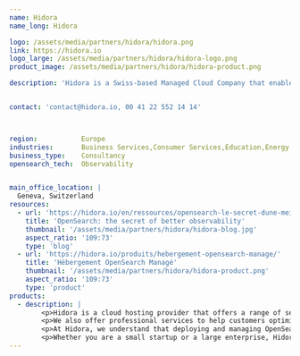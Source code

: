 ```yaml
---
name: Hidora
name_long: Hidora

logo: /assets/media/partners/hidora/hidora.png
link: https://hidora.io
logo_large: /assets/media/partners/hidora/hidora-logo.png
product_image: /assets/media/partners/hidora/hidora-product.png

description: 'Hidora is a Swiss-based Managed Cloud Company that enables you to rapidly build and scale applications using Java, PHP, Ruby, Node.js, or Python. Their Platform-as-a-Service automates all complex system administration tasks, freeing you to focus solely on coding without worrying about hosting. With flexible billing, an intuitive interface, data security, and a 24/7/365 support team, Hidora provides everything you need for business success.'


contact: 'contact@hidora.io, 00 41 22 552 14 14'



region:           Europe
industries:       Business Services,Consumer Services,Education,Energy and Utilities,Healthcare,Media and Entertainment,Public Sector,Non-Profit,Retail and e-Commerce,Software and Technology,Financial Services
business_type:    Consultancy
opensearch_tech:  Observability


main_office_location: |
  Geneva, Switzerland
resources:
  - url: 'https://hidora.io/en/ressources/opensearch-le-secret-dune-meilleure-observabilite/'
    title: 'OpenSearch: the secret of better observability'
    thumbnail: '/assets/media/partners/hidora/hidora-blog.jpg'
    aspect_ratio: '109:73'
    type: 'blog'
  - url: 'https://hidora.io/produits/hebergement-opensearch-manage/'
    title: 'Hébergement OpenSearch Managé'
    thumbnail: '/assets/media/partners/hidora/hidora-product.png'
    aspect_ratio: '109:73'
    type: 'product'
products:
  - description: |
        <p>Hidora is a cloud hosting provider that offers a range of services to the OpenSearch community. Our core product offerings include scalable and reliable cloud infrastructure, managed databases, automated backups, and advanced monitoring and management tools to ensure optimal performance for OpenSearch clusters.</p>
        <p>We also offer professional services to help customers optimize their OpenSearch environments, including performance tuning, security audits, and consulting services. Our team of experienced professionals provides expert guidance and support to ensure that our customers' OpenSearch clusters are running smoothly and efficiently.</p>
        <p>At Hidora, we understand that deploying and managing OpenSearch clusters can be complex and time-consuming. That's why we offer a user-friendly platform and comprehensive support to make the process as simple as possible. We work closely with our customers to understand their unique needs and provide customized solutions to help them achieve their goals.</p>
        <p>Whether you are a small startup or a large enterprise, Hidora has the expertise and resources to provide you with reliable and scalable cloud hosting solutions for your OpenSearch environments. Trust us to be your partner in optimizing and managing your OpenSearch clusters.</p>
---
```

